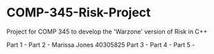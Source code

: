 # COMP-345-Risk-Project
Project for COMP 345 to develop the 'Warzone' version of Risk in C++

Part 1 - 
Part 2 - Marissa Jones 40305825
Part 3 -
Part 4 -
Part 5 -